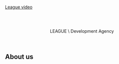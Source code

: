 [League video](https://test.league-dev.com/showreel.mp4)

<br /><br />

<section align="center">
  LEAGUE \ Development Agency
</section>
<br /><br />

## About us
